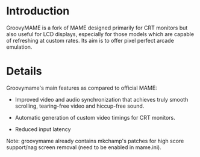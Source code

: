 # Introduction #

GroovyMAME is a fork of MAME designed primarily for CRT monitors but also useful for LCD displays, especially for those models which are capable of refreshing at custom rates.
Its aim is to offer pixel perfect arcade emulation.

# Details #

Groovymame's main features as compared to official MAME:

- Improved video and audio synchronization that achieves truly smooth scrolling, tearing-free video and hiccup-free sound.

- Automatic generation of custom video timings for CRT monitors.

- Reduced input latency

Note: groovymame already contains mkchamp's patches for high score support/nag screen removal (need to be enabled in mame.ini).